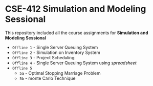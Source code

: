 # CSE-412 Simulation and Modeling Sessional

This repository included all the course assignments for **Simulation and Modeling Sessional**


- `Offline 1` - Single Server Queuing System
- `Offline 2` - Simulation on Inventory System
- `Offline 3` - Project Scheduling
- `Offline 4` - Single Server Queuing System using *spreadsheet*
- `Offline 5`
    - `5a` - Optimal Stopping Marriage Problem
    - `5b` - monte Carlo Technique
 
